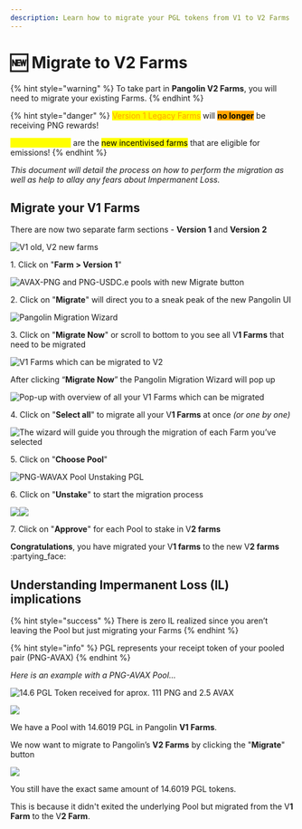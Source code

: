 ```yaml
---
description: Learn how to migrate your PGL tokens from V1 to V2 Farms
---
```


# 🆕 Migrate to V2 Farms

{% hint style="warning" %}
To take part in **Pangolin V2 Farms**, you will need to migrate your existing Farms.
{% endhint %}

{% hint style="danger" %}
<mark style="color:orange;">Version 1 Legacy Farms</mark> will <mark style="background-color:orange;">**no longer**</mark> be receiving PNG rewards!

<mark style="color:yellow;">Version 2 Farms</mark> are the <mark style="background-color:yellow;">new incentivised farms</mark> that are eligible for emissions!
{% endhint %}

_This document will detail the process on how to perform the migration as well as help to allay any fears about Impermanent Loss._

## Migrate your V1 Farms

There are now two separate farm sections - **Version 1** and **Version** **2**

![V1 old, V2 new farms](https://lh6.googleusercontent.com/vnmSkthoEHn8eSIVoCMke-LqdW24f9mlC65DK4xHpBtdsK5ssRP-q2xC7cZxyB9GsPvGj78ZNANo4H-xw9DIfCPuTN6AI18U7ikzDw8NgPVpiVSiN-6y92WEFWiQixyVLh-9M\_2O)

1\. Click on "**Farm > Version 1**"

![AVAX-PNG and PNG-USDC.e pools with new Migrate button](https://lh6.googleusercontent.com/O79U7AoxaVge4ZQ90z68mS7K8EvtDC5JGPNHeWGW-wtj51xEVHy7LYTPtEGUcA2fDtqTEdmNGlFCxC2F\_fD7-L7ZbWe5vcFhKBdYBfw08XRc40o7BwQyQkG6-oo80hxTzg0ZiJ9Z)

2\. Click on "**Migrate**" will direct you to a sneak peak of the new Pangolin UI

![Pangolin Migration Wizard](https://lh4.googleusercontent.com/Z0SS-ofqEuHP8q7Aa7BlTsxq1a\_R13UfqdRQTKsSKZNgw\_l5ghlzvE2L9yNP9ch4tF8c3mS8sMXqyjC-cCbllb\_Y\_mCRQQn7HbMODFnV0LB\_Q-6VPglwTY\_P86YtFds8Ao8KbYs-)

3\. Click on "**Migrate Now**" or scroll to bottom to you see all V**1 Farms** that need to be migrated

![V1 Farms which can be migrated to V2](https://lh4.googleusercontent.com/HFwk11Xg\_NhNskKRijMo-8\_jCAKLNwJX6VxODdUbrtvFDrdaazoRC5kAiyQTP4evttmANRQMxcxdecIFxR214eY87ZcXzV7t5KSNguxCUVAmsWZazgEf8Rep\_fUPcMWkBCK5U6Dl)

After clicking “**Migrate Now**” the Pangolin Migration Wizard will pop up

![Pop-up with overview of all your V1 Farms which can be migrated](https://lh5.googleusercontent.com/N3dLjkBbBSrkH7vR5ldkl5qyr0649cL67h4kx5dcNeSrHu77Sji2pcUra8oXPIB\_u\_5qX7-zAkjpWbrWqLwu3Q08VrHa5ccYVKYC2hppy1fR1E2TL8RpTTW1OU1qx2WgnUf9NdOx)

4\. Click on "**Select all**" to migrate all your V**1 Farms** at once _(or one by one)_

![The wizard will guide you through the migration of each Farm you’ve selected](https://lh3.googleusercontent.com/yYU0c8t0C-QLPiAWmZTq2cg6K6W6cM7BS0-9dmwIUL674DmNfTg8HbV-Xf7lRad9plEmvdYeOVXMbLhj-8joS-bMbXyNWbEWJoFTNjCsEUoqtINh1aQ\_TzvQUxrBVz89rOWj4qE9)

5\. Click on "**Choose Pool**"&#x20;

![PNG-WAVAX Pool Unstaking PGL](https://lh6.googleusercontent.com/uG6eSN9F731eVsfVFuEvIc9uxmR4X0xiddibEZqacPf7F9mAfPdTx7LabOr07oVTJQPxeqUTtV3uGx4H6B4MjwzfbAuG7WpqGM7E3I8Ly8Ey1ifyl7pgDKYOcetu6tbB0I-XWT1h)

6\. Click on "**Unstake**" to start the migration process

&#x20;               ![](https://lh5.googleusercontent.com/tkR49nZxpS5LR4TL3sFYtn-SCZJS8i1mJRPINpZs4LY7\_p9cnz-GaTYJmxCXMUlHVYEP2qGzZEOIbaSPBt6JLtmA0ypgu7zQw0hFafISgZ9I7bQg4nP18lLRN0qnlUFM3XJ6cP9f)![](https://lh4.googleusercontent.com/Ru\_64CTQ8buqshIp-DhTTF3GLw7amCmhhSLsxVDOH6SBK3iYqc3H9yFIWVQGzoztPRpE33GOyIGMK-W-0xNiM4NiKlr382DGuFN4knHCVMUErQR-XqOVvwpDvR6VJSKTj333Q4Td)

7\. Click on "**Approve**" for each Pool to stake in V**2 farms**

**Congratulations**, you have migrated your V**1 farms** to the new V**2 farms** :partying\_face:

## Understanding Impermanent Loss (IL) implications

{% hint style="success" %}
There is zero IL realized since you aren’t leaving the Pool but just migrating your Farms
{% endhint %}

{% hint style="info" %}
PGL represents your receipt token of your pooled pair (PNG-AVAX)
{% endhint %}



_Here is an example with a PNG-AVAX Pool..._

![14.6 PGL Token received for aprox. 111 PNG and 2.5 AVAX](https://lh6.googleusercontent.com/eHtf8a5kzRqFtxe69fok--d6vX1lcZdfXtzVwop\_AGnP2rsz639QX5E9wZEnXfFKvppmxoUYcbE\_Ng3Wf10FPzqQ7wj1k7YdfYgzLr1RRnB2wt3XXp9SH4wc-ls-Aq9U3i9-bAK7)

![](https://lh4.googleusercontent.com/T5rOFRj1mvwj8cF-pjIAqRD\_Sv-tvlqrspvlzhVqOhwIfn-XV70ixHDU9y7TvOgM7H2CYdSmODU0AFBy\_rH0nLjeyMxYMdfChyRe4UgmDgCfcgXXEwdI\_hdwKWkDlTOlv3kjerup)

We have a Pool with 14.6019 PGL in Pangolin **V1 Farms**.

We now want to migrate to Pangolin’s **V2 Farms** by clicking the "**Migrate**" button

![](https://lh5.googleusercontent.com/7ns9iWSEfD6UCBILZ\_aETgi4prSZoosTcBfciv2Exc9SWbpAoEp-qsgtvRAROcnMI1HcTQ\_RfFtJ1q1tRONxuEdtPO72mw1WxEKF4\_v2wAY1-Pa00y281f7hyKCwPHOPb2x04vwW)

You still have the exact same amount of 14.6019 PGL tokens.

This is because it didn't exited the underlying Pool but migrated from the V**1 Farm** to the V**2 Farm**.
